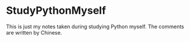 # StudyPythonMyself
This is just my notes taken during studying Python myself.
The comments are written by Chinese.
